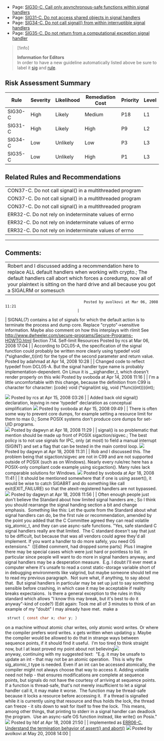 -   Page:
    [SIG30-C. Call only asynchronous-safe functions within signal handlers](/confluence/display/c/SIG30-C.+Call+only+asynchronous-safe+functions+within+signal+handlers)
-   Page:
    [SIG31-C. Do not access shared objects in signal handlers](/confluence/display/c/SIG31-C.+Do+not+access+shared+objects+in+signal+handlers)
-   Page:
    [SIG34-C. Do not call signal() from within interruptible signal handlers](/confluence/display/c/SIG34-C.+Do+not+call+signal%28%29+from+within+interruptible+signal+handlers)
-   Page:
    [SIG35-C. Do not return from a computational exception signal handler](/confluence/display/c/SIG35-C.+Do+not+return+from+a+computational+exception+signal+handler)
> [!info]  
>
> **Information for Editors**  
> In order to have a new guideline automatically listed above be sure to label it [sig](https://confluence/label/seccode/sig) and [rule](https://confluence/label/seccode/rule).

## Risk Assessment Summary

| Rule | Severity | Likelihood | Remediation Cost | Priority | Level |
| ----|----|----|----|----|----|
| SIG30-C | High | Likely | Medium | P18 | L1 |
| SIG31-C | High | Likely | High | P9 | L2 |
| SIG34-C | Low | Unlikely | Low | P3 | L3 |
| SIG35-C | Low | Unlikely | High | P1 | L3 |

## Related Rules and Recommendations

|  |
| ----|
| CON37-C. Do not call signal() in a multithreaded program |
| CON37-C. Do not call signal() in a multithreaded program |
| CON37-C. Do not call signal() in a multithreaded program |
| ERR32-C. Do not rely on indeterminate values of errno |
| ERR32-C. Do not rely on indeterminate values of errno |
| ERR32-C. Do not rely on indeterminate values of errno |

------------------------------------------------------------------------
[](../c/Rule%2010_%20Environment%20_ENV_) [](https://wiki.sei.cmu.edu/confluence/pages/viewpage.action?pageId=87151983) [](https://wiki.sei.cmu.edu/confluence/pages/viewpage.action?pageId=87152178)
## Comments:

|  |
| ----|
| Robert and I discussed adding a recommendation here to replace ALL default handlers when working with crypto.; The default handlers call abort which forces a coredump, now all of your plaintext is sitting on the hard drive and all because you got a SIGALRM or somesuch
                                        Posted by avolkovi at Mar 06, 2008 11:21
                                     |
| SIGNAL(7) contains a list of signals for which the default action is to terminate the process and dump core.
Replace "crypto"->sensitive information.
Maybe also comment on how this interplays with rlimit
See http://www.dwheeler.com/secure-programs/Secure-Programs-HOWTO.html
Section 7.14. Self-limit Resources
                                        Posted by rcs at Mar 06, 2008 17:04
                                     |
| According to DCL05-A, the specification of the signal function could probably be written more clearly using typedef void (*sighandler_t)(int) for the type of the second parameter and return value.
                                        Posted by adahmad at Apr 14, 2008 10:28
                                     |
| Changed code to reflect typedef from DCL05-A. But the signal handler type name is probably implementation-dependent. On Linux it is __sighandler_t, which doesn't render properly on this wiki 
                                        Posted by svoboda at Apr 14, 2008 11:16
                                     |
| I'm a little uncomfortable with this change, because the definition from C99 is character for character:
[code}
void (*signal(int sig, void (*func)(int)))(int);

![](images/icons/contenttypes/comment_16.png) Posted by rcs at Apr 15, 2008 03:26
\| \|
Added back old signal() declaration, leaving in new 'typedef' declaration as conceptual simplification
![](images/icons/contenttypes/comment_16.png) Posted by svoboda at Apr 15, 2008 09:49
\| \|
There is often some way to prevent core dumps, for example setting a resource limit for them to max 0.; Some POSIX systems don't produce core dumps for set-UID programs.  
![](images/icons/contenttypes/comment_16.png) Posted by dagwyn at Apr 18, 2008 11:29
\| \|
signal() is so problematic that mention should be made up front of POSIX sigaction/sigvec.; The best policy is to not use signals for IPC, only (at most) to field a manual interrupt (SIGINT) and set a flag that can be tested in the main control loop.
![](images/icons/contenttypes/comment_16.png) Posted by dagwyn at Apr 18, 2008 11:31
\| \|
Rob and I discussed this. The problem being that sigaction/sigvec are not in C99 and are not supported outside of POSIX (such as on Windows).
Nearly every rule/rec here has a POSIX-only compliant code example using sicgaction(). Many rules lack comparable solutions for Windows.
![](images/icons/contenttypes/comment_16.png) Posted by svoboda at Apr 18, 2008 11:41
\| \|
It should be mentioned somewhere that if one is using assert(), it would be wise to catch SIGABRT and do something like call exit(EXIT_FAILURE) so that the atexit-registered handlers are not bypassed.
![](images/icons/contenttypes/comment_16.png) Posted by dagwyn at Apr 18, 2008 11:56
\| \|
Often enough people just don't believe the Standard about how limited signal handers are.; So I think you should rearrange the signal handing section a bit and change emphasis.  Something like this:
Let the quote from the Standard about what signal handlers can do, be the first rule or recommendation, amended by the point you added that the C Committee agreed they can read volatile sig_atomic_t, and they can use async-safe functions.
"Yes, safe standard C signal handlers really are that limited.  The C standard doesn't say that just to be difficult, but because that was all vendors could agree they'd all implement. If you want a handler to do more safely, you need OS extensions."
 (\[Edited comment, had dropped some parts\]  Plus I imagine there may be special cases which were just hard or pointless to list.  in particular since people will want to do more in signal handers anyway, and signal handlers may be a desperation measure.  E.g. I doubt I'll ever meet a computer where it's unsafe to read a const static-storage variable short of in debugging environments like valgrind, but maybe someone should tell me to read my previous paragraph.  Not sure what, if anything, to say about that.  But signal handlers in particular may be set up just to say something sensible before crashing, in which case it may be acceptable if reality breaks expectaions.  Is there a general exception to the rules in this standard which allows "I know this may break, but it's best to do it anyway"-kind of code?)
(Edit again: Took me all of 3 minutes to think of an example of my "doubt" I may already have met.  make a
``` java
 struct { const char x; char y; }
```
on a machine without atomic char writes, only atomic word writes. Or where the compiler prefers word writes. x gets written when updating y. Maybe the compiler would be allowed to do that in strange ways between sequence points, if it should find it useful.  I'm too tired to think straight now, but I at least proved my point about not believing![](images/icons/emoticons/smile.svg)  
anyway, continuing with my suggested text:
 "E.g. it may be unsafe to update an int - that may not be an atomic operation.  This is why the sig_atomic_t type is needed. Even if an int can be accessed atomically, the compiler might not always choose that way to access it.
Adding volatile need not help - that ensures modifications are complete at sequence points, but signals do not have the courtesy of arriving at sequence points.
If a function is thread-safe, that's not merely insufficient to let a signal handler call it, it may make it worse.  The function may be thread-safe because it locks a resource before accessing it.  If a thread is signalled while it is currently using that resource and thus holds the lock, the thread can freeze - it sits down to wait for itself to free the lock.  This means, among other things, that printing to stderr in a signal handler can deadlock the program.  Use an async-safe OS function instead, like write() on Posix."
![](images/icons/contenttypes/comment_16.png) Posted by hbf at Apr 18, 2008 21:50
\| \|
implemented as [ERR06-C. Understand the termination behavior of assert() and abort()](ERR06-C_%20Understand%20the%20termination%20behavior%20of%20assert__%20and%20abort__)
![](images/icons/contenttypes/comment_16.png) Posted by avolkovi at May 20, 2008 14:00
\|
